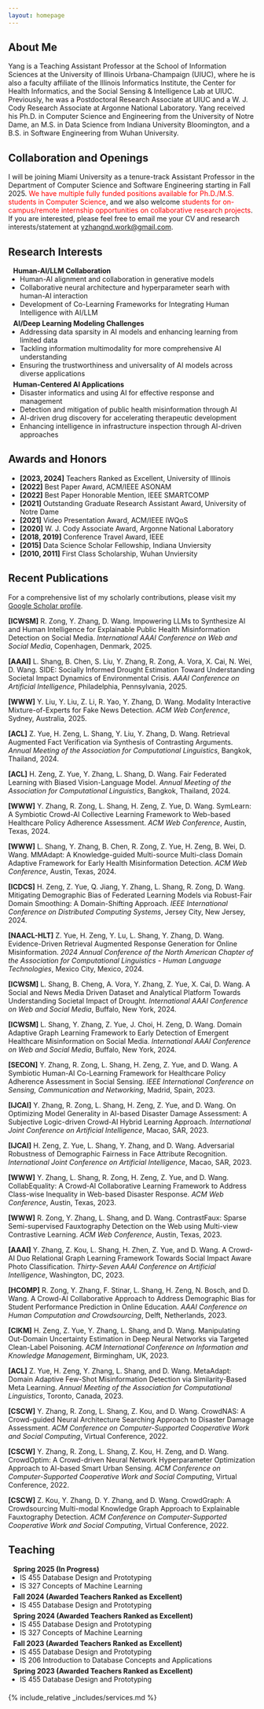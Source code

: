 ```yaml
---
layout: homepage
---
```


## About Me


Yang is a Teaching Assistant Professor at the School of Information Sciences at the University of Illinois Urbana-Champaign (UIUC), where he is also a faculty affiliate of the Illinois Informatics Institute, the Center for Health Informatics, and the Social Sensing & Intelligence Lab at UIUC. Previously, he was a Postdoctoral Research Associate at UIUC and a W. J. Cody Research Associate at Argonne National Laboratory. Yang received his Ph.D. in Computer Science and Engineering from the University of Notre Dame, an M.S. in Data Science from Indiana University Bloomington, and a B.S. in Software Engineering from Wuhan University.


## Collaboration and Openings


  I will be joining Miami University as a tenure-track Assistant Professor in the Department of Computer Science and Software Engineering starting in Fall 2025.
  <span style="color: red;">We have multiple fully funded positions available for Ph.D./M.S. students in Computer Science</span>,
     and we also welcome <span style="color: red;">students for on-campus/remote internship opportunities on collaborative research projects</span>. 
  If you are interested, please feel free to email me your CV and research interests/statement at <a href="mailto:yzhangnd.work@gmail.com">yzhangnd.work@gmail.com</a>.




## Research Interests
<h4 style="margin:0 10px 0;">Human-AI/LLM Collaboration</h4>

<ul style="margin:0 0 5px;">
  <li><autocolor>Human-AI alignment and collaboration in generative models</autocolor></li>
  <li><autocolor>Collaborative neural architecture and hyperparameter searh with human-AI interaction</autocolor></li>
  <li><autocolor>Development of Co-Learning Frameworks for Integrating Human Intelligence with AI/LLM</autocolor></li>
</ul>

<h4 style="margin:0 10px 0;">AI/Deep Learning Modeling Challenges</h4>

<ul style="margin:0 0 5px;">
  <li><autocolor>Addressing data sparsity in AI models and enhancing learning from limited data</autocolor></li>
  <li><autocolor>Tackling information multimodality for more comprehensive AI understanding</autocolor></li>
    <li><autocolor>Ensuring the trustworthiness and universality of AI models across diverse applications</autocolor></li>
</ul>

<h4 style="margin:0 10px 0;">Human-Centered AI Applications</h4>

<ul style="margin:0 0 20px;">
  <li><autocolor>Disaster informatics and using AI for effective response and management</autocolor></li>
  <li><autocolor>Detection and mitigation of public health misinformation through AI</autocolor></li>
    <li><autocolor>AI-driven drug discovery for accelerating therapeutic development</autocolor></li>
        <li><autocolor>Enhancing intelligence in infrastructure inspection through AI-driven approaches</autocolor></li>
</ul>


## Awards and Honors

- **[2023, 2024]** Teachers Ranked as Excellent, University of Illinois
- **[2022]** Best Paper Award, ACM/IEEE ASONAM
- **[2022]** Best Paper Honorable Mention, IEEE SMARTCOMP
- **[2021]** Outstanding Graduate Research Assistant Award, University of Notre Dame 
- **[2021]** Video Presentation Award, ACM/IEEE IWQoS
- **[2020]** W. J. Cody Associate Award, Argonne National Laboratory
- **[2018, 2019]** Conference Travel Award, IEEE
- **[2015]** Data Science Scholar Fellowship, Indiana Unviersity
- **[2010, 2011]** First Class Scholarship, Wuhan Unviersity


## Recent Publications


For a comprehensive list of my scholarly contributions, please visit my <a href="https://scholar.google.com/citations?user=uq55RBsAAAAJ&hl=en">Google Scholar profile</a>.

<strong>[ICWSM]</strong> R. Zong, Y. Zhang, D. Wang. Impowering LLMs to Synthesize AI and Human Intelligence for Explainable Public Health Misinformation Detection on Social Media. <i>International AAAI Conference on Web and Social Media</i>, Copenhagen, Denmark, 2025.

<strong>[AAAI]</strong> L. Shang, B. Chen, S. Liu,  Y. Zhang, R. Zong, A. Vora, X. Cai, N. Wei, D. Wang. SIDE: Socially Informed Drought Estimation Toward Understanding Societal Impact Dynamics of Environmental Crisis. <i>AAAI Conference on Artificial Intelligence</i>, Philadelphia, Pennsylvania, 2025.
    
<strong>[WWW]</strong> Y. Liu, Y. Liu, Z. Li, R. Yao, Y. Zhang,  D. Wang. Modality Interactive Mixture-of-Experts for Fake News Detection. <i>ACM Web Conference</i>, Sydney, Australia, 2025.  
        
   <strong>[ACL]</strong> Z. Yue, H. Zeng, L. Shang, Y. Liu, Y. Zhang, D. Wang. Retrieval Augmented Fact Verification via Synthesis of Contrasting Arguments. <i>Annual Meeting of the Association for Computational Linguistics</i>, Bangkok, Thailand, 2024.   
    
  <strong>[ACL]</strong>  H. Zeng, Z. Yue,  Y. Zhang, L. Shang, D. Wang. Fair Federated Learning with Biased Vision-Language Model. <i>Annual Meeting of the Association for Computational Linguistics</i>, Bangkok, Thailand, 2024.  

  <strong>[WWW]</strong> Y. Zhang, R. Zong, L. Shang, H. Zeng, Z. Yue, D. Wang. SymLearn: A Symbiotic Crowd-AI Collective Learning Framework to Web-based Healthcare Policy Adherence Assessment. <i>ACM Web Conference</i>, Austin, Texas, 2024. 
  
  <strong>[WWW]</strong> L. Shang, Y. Zhang, B. Chen, R. Zong, Z. Yue, H. Zeng, B. Wei, D. Wang. MMAdapt: A Knowledge-guided Multi-source Multi-class Domain Adaptive Framework for Early Health Misinformation Detection. <i>ACM Web Conference</i>, Austin, Texas, 2024. 
  
  <strong>[ICDCS]</strong> H. Zeng, Z. Yue, Q. Jiang, Y. Zhang, L. Shang, R. Zong, D. Wang. Mitigating Demographic Bias of Federated Learning Models via Robust-Fair Domain Smoothing: A Domain-Shifting Approach. <i>IEEE International Conference on Distributed Computing Systems</i>, Jersey City, New Jersey, 2024. 
  
  <strong>[NAACL-HLT]</strong> Z. Yue, H. Zeng, Y. Lu, L. Shang, Y. Zhang, D. Wang. Evidence-Driven Retrieval Augmented Response Generation for Online Misinformation. <i>2024 Annual Conference of the North American Chapter of the Association for Computational Linguistics - Human Language Technologies</i>, Mexico City, Mexico, 2024. 
  
  <strong>[ICWSM]</strong> L. Shang, B. Cheng, A. Vora, Y. Zhang, Z. Yue, X. Cai, D. Wang. A Social and News Media Driven Dataset and Analytical Platform Towards Understanding Societal Impact of Drought. <i>International AAAI Conference on Web and Social Media</i>, Buffalo, New York, 2024.
  
  <strong>[ICWSM]</strong> L. Shang, Y. Zhang, Z. Yue, J. Choi, H. Zeng, D. Wang. Domain Adaptive Graph Learning Framework to Early Detection of Emergent Healthcare Misinformation on Social Media. <i>International AAAI Conference on Web and Social Media</i>, Buffalo, New York, 2024.
  
  <strong>[SECON]</strong> Y. Zhang, R. Zong, L. Shang, H. Zeng, Z. Yue, and D. Wang. A Symbiotic Human-AI Co-Learning Framework for Healthcare Policy Adherence Assessment in Social Sensing. <i>IEEE International Conference on Sensing, Communication and Networking</i>, Madrid, Spain, 2023. 
  
  <strong>[IJCAI]</strong> Y. Zhang, R. Zong, L. Shang, H. Zeng, Z. Yue, and D. Wang. On Optimizing Model Generality in AI-based Disaster Damage Assessment: A Subjective Logic-driven Crowd-AI Hybrid Learning Approach. <i>International Joint Conference on Artificial Intelligence</i>, Macao, SAR, 2023.

  <strong>[IJCAI]</strong> H. Zeng, Z. Yue, L. Shang, Y. Zhang, and D. Wang. Adversarial Robustness of Demographic Fairness in Face Attribute Recognition. <i>International Joint Conference on Artificial Intelligence</i>, Macao, SAR, 2023.
  
  <strong>[WWW]</strong> Y. Zhang, L. Shang, R. Zong, H. Zeng, Z. Yue, and D. Wang. CollabEquality: A Crowd-AI Collaborative Learning Framework to Address Class-wise Inequality in Web-based Disaster Response. <i>ACM Web Conference</i>, Austin, Texas, 2023.
    
  <strong>[WWW]</strong> R. Zong, Y. Zhang, L. Shang, and D. Wang. ContrastFaux: Sparse Semi-supervised Fauxtography Detection on the Web using Multi-view Contrastive Learning. <i>ACM Web Conference</i>, Austin, Texas, 2023.
  
  <strong>[AAAI]</strong> Y. Zhang, Z. Kou, L. Shang, H. Zhen, Z. Yue, and D. Wang. A Crowd-AI Duo Relational Graph Learning Framework Towards Social Impact Aware Photo Classification. <i>Thirty-Seven AAAI Conference on Artificial Intelligence</i>, Washington, DC, 2023. 

  
  <strong>[HCOMP]</strong> R. Zong, Y. Zhang, F. Stinar, L. Shang, H. Zeng, N. Bosch, and D. Wang. A Crowd-AI Collaborative Approach to Address Demographic Bias for Student Performance Prediction in Online Education. <i>AAAI Conference on Human Computation and Crowdsourcing</i>, Delft, Netherlands, 2023. 
  

  
  <strong>[CIKM]</strong> H. Zeng, Z. Yue, Y. Zhang, L. Shang, and D. Wang. Manipulating Out-Domain Uncertainty Estimation in Deep Neural Networks via Targeted Clean-Label Poisoning. <i>ACM International Conference on Information and Knowledge Management</i>, Birmingham, UK, 2023. 
  
  <strong>[ACL]</strong> Z. Yue, H. Zeng, Y. Zhang, L. Shang, and D. Wang. MetaAdapt: Domain Adaptive Few-Shot Misinformation Detection via Similarity-Based Meta Learning. <i>Annual Meeting of the Association for Computational Linguistics</i>, Toronto, Canada, 2023.
  
  <strong>[CSCW]</strong> Y. Zhang, R. Zong, L. Shang, Z. Kou, and D. Wang. CrowdNAS: A Crowd-guided Neural Architecture Searching Approach to Disaster Damage Assessment. <i>ACM Conference on Computer-Supported Cooperative Work and Social Computing</i>, Virtual Conference, 2022. 
  
  <strong>[CSCW]</strong> Y. Zhang, R. Zong, L. Shang, Z. Kou, H. Zeng, and D. Wang. CrowdOptim: A Crowd-driven Neural Network Hyperparameter Optimization Approach to AI-based Smart Urban Sensing. <i>ACM Conference on Computer-Supported Cooperative Work and Social Computing</i>, Virtual Conference, 2022. 
  
  <strong>[CSCW]</strong> Z. Kou, Y. Zhang, D. Y. Zhang, and D. Wang. CrowdGraph: A Crowdsourcing Multi-modal Knowledge Graph Approach to Explainable Fauxtography Detection. <i>ACM Conference on Computer-Supported Cooperative Work and Social Computing</i>, Virtual Conference, 2022. 

## Teaching
<h4 style="margin:0 10px 0;">Spring 2025 (In Progress)</h4>

<ul style="margin:0 0 5px;">
  <li><autocolor>IS 455 Database Design and Prototyping</autocolor></li>
  <li><autocolor>IS 327 Concepts of Machine Learning</autocolor></li>
</ul>

<h4 style="margin:0 10px 0;">Fall 2024 (Awarded Teachers Ranked as Excellent)</h4>
<ul style="margin:0 0 5px;">
  <li><autocolor>IS 455 Database Design and Prototyping</autocolor></li>
</ul>

<h4 style="margin:0 10px 0;">Spring 2024 (Awarded Teachers Ranked as Excellent)</h4>

<ul style="margin:0 0 5px;">
  <li><autocolor>IS 455 Database Design and Prototyping</autocolor></li>
  <li><autocolor>IS 327 Concepts of Machine Learning</autocolor></li>
</ul>


<h4 style="margin:0 10px 0;">Fall 2023 (Awarded Teachers Ranked as Excellent)</h4>

<ul style="margin:0 0 5px;">
  <li><autocolor>IS 455 Database Design and Prototyping</autocolor></li>
  <li><autocolor>IS 206 Introduction to Database Concepts and Applications</autocolor></li>
</ul>

<h4 style="margin:0 10px 0;">Spring 2023 (Awarded Teachers Ranked as Excellent)</h4>

<ul style="margin:0 0 20px;">
  <li><autocolor>IS 455 Database Design and Prototyping</autocolor></li>
</ul>


{% include_relative _includes/services.md %}


